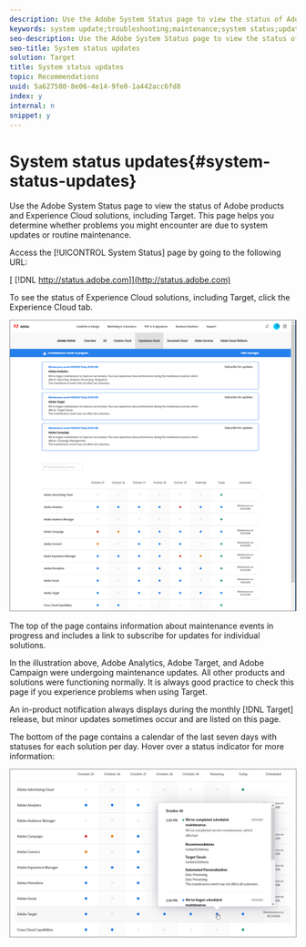 ```yaml
---
description: Use the Adobe System Status page to view the status of Adobe products and Experience Cloud solutions, including Target. This page helps you determine whether problems you might encounter are due to system updates or routine maintenance.
keywords: system update;troubleshooting;maintenance;system status;update status
seo-description: Use the Adobe System Status page to view the status of Adobe products and Experience Cloud solutions, including Target. This page helps you determine whether problems you might encounter are due to system updates or routine maintenance.
seo-title: System status updates
solution: Target
title: System status updates
topic: Recommendations
uuid: 5a627580-8e06-4e14-9fe0-1a442acc6fd8
index: y
internal: n
snippet: y
---
```


# System status updates{#system-status-updates}

Use the Adobe System Status page to view the status of Adobe products and Experience Cloud solutions, including Target. This page helps you determine whether problems you might encounter are due to system updates or routine maintenance.

Access the [!UICONTROL System Status] page by going to the following URL:

[ [!DNL http://status.adobe.com]](http://status.adobe.com)

To see the status of Experience Cloud solutions, including Target, click the Experience Cloud tab.

![](assets/system_status.png)

The top of the page contains information about maintenance events in progress and includes a link to subscribe for updates for individual solutions.

In the illustration above, Adobe Analytics, Adobe Target, and Adobe Campaign were undergoing maintenance updates. All other products and solutions were functioning normally. It is always good practice to check this page if you experience problems when using Target.

An in-product notification always displays during the monthly [!DNL Target] release, but minor updates sometimes occur and are listed on this page.

The bottom of the page contains a calendar of the last seven days with statuses for each solution per day. Hover over a status indicator for more information:

![](assets/system_status_indicator.png)

